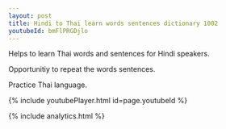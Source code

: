 ```yaml
---
layout: post
title: Hindi to Thai learn words sentences dictionary 1002 
youtubeId: bmFlPRGDjlo
---
```

 
 
Helps to learn Thai words and sentences for Hindi speakers.

Opportunitiy to repeat the words sentences. 

Practice Thai language. 
 
{% include youtubePlayer.html id=page.youtubeId %}
 
 
{% include analytics.html %}